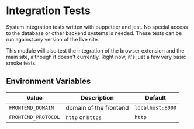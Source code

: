 # Integration Tests

System integration tests written with puppeteer and jest. No special access to
the database or other backend systems is needed. These tests can be run
against any version of the live site.

This module will also test the integration of the browser extension and the
main site, although it doesn't currently. Right now, it's just a few very
basic smoke tests.

## Environment Variables

| Value               | Description            | Default          |
| ------------------- | ---------------------- | ---------------- |
| `FRONTEND_DOMAIN`   | domain of the frontend | `localhost:8000` |
| `FRONTEND_PROTOCOL` | `http` or `https`      | `http`           |
